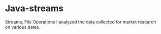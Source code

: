 # Java-streams
Streams, File Operations
I analyzed the data collected for market research on
various dates.
